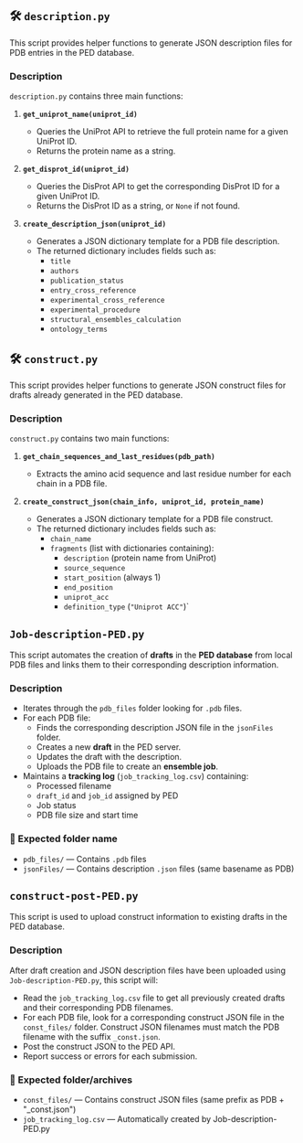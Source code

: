 ## 🛠️ `description.py`

This script provides helper functions to generate JSON description files for PDB entries in the PED database.

### Description

`description.py` contains three main functions:

1. **`get_uniprot_name(uniprot_id)`**  
   - Queries the UniProt API to retrieve the full protein name for a given UniProt ID.
   - Returns the protein name as a string.

2. **`get_disprot_id(uniprot_id)`**  
   - Queries the DisProt API to get the corresponding DisProt ID for a given UniProt ID.  
   - Returns the DisProt ID as a string, or `None` if not found.

3. **`create_description_json(uniprot_id)`**  
   - Generates a JSON dictionary template for a PDB file description.  
   - The returned dictionary includes fields such as:
     - `title`
     - `authors`
     - `publication_status`
     - `entry_cross_reference`
     - `experimental_cross_reference`
     - `experimental_procedure`
     - `structural_ensembles_calculation`
     - `ontology_terms`
    
## 🛠️ `construct.py`

This script provides helper functions to generate JSON construct files for drafts already generated in the PED database.

### Description

`construct.py` contains two main functions:

1. **`get_chain_sequences_and_last_residues(pdb_path)`**  
   - Extracts the amino acid sequence and last residue number for each chain in a PDB file.

2. **`create_construct_json(chain_info, uniprot_id, protein_name)`** 
   - Generates a JSON dictionary template for a PDB file construct.
   - The returned dictionary includes fields such as:
      - `chain_name`
      - `fragments` (list with dictionaries containing):
          - `description` (protein name from UniProt)
          - `source_sequence`
          - `start_position` (always 1)
          - `end_position`
          - `uniprot_acc`
          - `definition_type` (`"Uniprot ACC"`)`

  
## `Job-description-PED.py`

This script automates the creation of **drafts** in the **PED database** from local PDB files and links them to their corresponding description information.

### Description
- Iterates through the `pdb_files` folder looking for `.pdb` files.  
- For each PDB file:
  - Finds the corresponding description JSON file in the `jsonFiles` folder.  
  - Creates a new **draft** in the PED server.  
  - Updates the draft with the description.  
  - Uploads the PDB file to create an **ensemble job**.  
- Maintains a **tracking log** (`job_tracking_log.csv`) containing:
  - Processed filename  
  - `draft_id` and `job_id` assigned by PED  
  - Job status  
  - PDB file size and start time

### 📂 Expected folder name 

- `pdb_files/` — Contains `.pdb` files  
- `jsonFiles/` — Contains description `.json` files (same basename as PDB)


## `construct-post-PED.py`

This script is used to upload construct information to existing drafts in the PED database.

### Description

After draft creation and JSON description files have been uploaded using `Job-description-PED.py`, this script will:

- Read the `job_tracking_log.csv` file to get all previously created drafts and their corresponding PDB filenames.
- For each PDB file, look for a corresponding construct JSON file in the `const_files/` folder. Construct JSON filenames must match the PDB filename with the suffix `_const.json`.
- Post the construct JSON to the PED API.
- Report success or errors for each submission.

### 📂 Expected folder/archives

- `const_files/` — Contains construct JSON files (same prefix as PDB + "_const.json")
- `job_tracking_log.csv` — Automatically created by Job-description-PED.py

